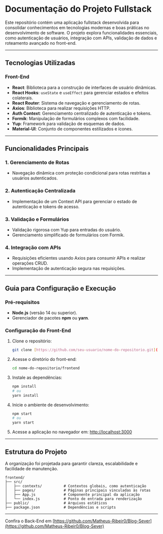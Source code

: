 # Documentação do Projeto Fullstack

Este repositório contém uma aplicação fullstack desenvolvida para consolidar conhecimentos em tecnologias modernas e boas práticas no desenvolvimento de software. O projeto explora funcionalidades essenciais, como autenticação de usuários, integração com APIs, validação de dados e roteamento avançado no front-end.

---

## Tecnologias Utilizadas

### Front-End
- **React**: Biblioteca para a construção de interfaces de usuário dinâmicas.
- **React Hooks**: `useState` e `useEffect` para gerenciar estados e efeitos colaterais.
- **React Router**: Sistema de navegação e gerenciamento de rotas.
- **Axios**: Biblioteca para realizar requisições HTTP.
- **Auth Context**: Gerenciamento centralizado de autenticação e tokens.
- **Formik**: Manipulação de formulários complexos com facilidade.
- **Yup**: Framework para validação de esquemas de dados.
- **Material-UI**: Conjunto de componentes estilizados e ícones.

---
## Funcionalidades Principais

### 1. Gerenciamento de Rotas
- Navegação dinâmica com proteção condicional para rotas restritas a usuários autenticados.

### 2. Autenticação Centralizada
- Implementação de um Context API para gerenciar o estado de autenticação e tokens de acesso.

### 3. Validação e Formulários
- Validação rigorosa com Yup para entradas do usuário.
- Gerenciamento simplificado de formulários com Formik.

### 4. Integração com APIs
- Requisições eficientes usando Axios para consumir APIs e realizar operações CRUD.
- Implementação de autenticação segura nas requisições.

---
## Guia para Configuração e Execução

### Pré-requisitos
- **Node.js** (versão 14 ou superior).
- Gerenciador de pacotes **npm** ou **yarn**.

### Configuração do Front-End

1. Clone o repositório:
   ```bash
   git clone [https://github.com/seu-usuario/nome-do-repositorio.git](https://github.com/Matheus-Ribeir0/Blog-Client)
   ```

2. Acesse o diretório do front-end:
   ```bash
   cd nome-do-repositorio/frontend
   ```

3. Instale as dependências:
   ```bash
   npm install
   # ou
   yarn install
   ```

4. Inicie o ambiente de desenvolvimento:
   ```bash
   npm start
   # ou
   yarn start
   ```

5. Acesse a aplicação no navegador em: [http://localhost:3000](http://localhost:3000)

---

## Estrutura do Projeto

A organização foi projetada para garantir clareza, escalabilidade e facilidade de manutenção.

```
frontend/
├── src/
│   ├── contexts/          # Contextos globais, como autenticação
│   ├── pages/             # Páginas principais vinculadas às rotas
│   ├── App.js             # Componente principal da aplicação
│   └── index.js           # Ponto de entrada para renderização
├── public/                # Arquivos estáticos
├── package.json           # Dependências e scripts
```

---



Confira o Back-End em [https://github.com/Matheus-Ribeir0/Blog-Sever](https://github.com/Matheus-Ribeir0/Blog-Sever)
